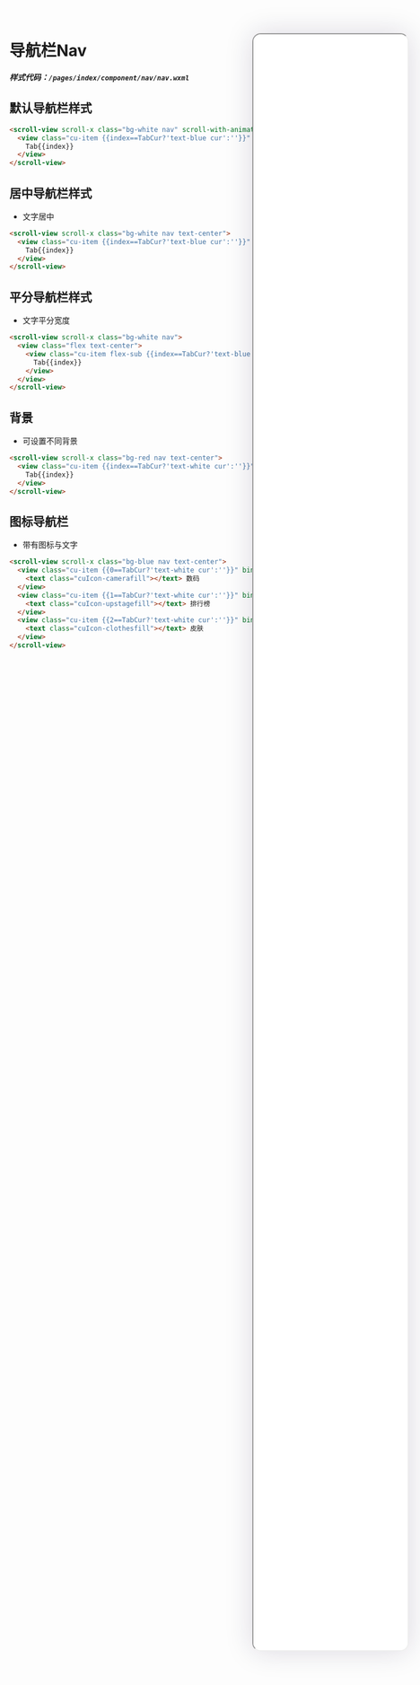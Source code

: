 <!--
 * @Descripttion: 
 * @version: V1.0
 * @Author: Xiaokang Lei
 * @email: lxk201808@163.com
 * @Date: 2022-12-02 17:44:47
 * @LastEditors: Xiaokang Lei
 * @LastEditTime: 2022-12-09 17:05:06
-->

<div class="minipre" style="width:18%; min-width:275px; height:90%; float:right; position:fixed; right:2.5%;top:2%;z-index:99;">
    <iframe src="./h5/index.html#/pages/index/component/nav/nav" width="100%" height="80%" style="border-radius:15px; box-shadow:0 0 50px 0px rgb(30 0 60 / 15%);"></iframe>
</div>

# 导航栏Nav

***样式代码：`/pages/index/component/nav/nav.wxml`***

## 默认导航栏样式

```html
<scroll-view scroll-x class="bg-white nav" scroll-with-animation scroll-left="{{scrollLeft}}">
  <view class="cu-item {{index==TabCur?'text-blue cur':''}}" wx:for="{{10}}" wx:key="index" bindtap="tabSelect" data-id="{{index}}">
    Tab{{index}}
  </view>
</scroll-view>
```

## 居中导航栏样式

- 文字居中

```html
<scroll-view scroll-x class="bg-white nav text-center">
  <view class="cu-item {{index==TabCur?'text-blue cur':''}}" wx:for="{{3}}" wx:key="index" bindtap="tabSelect" data-id="{{index}}">
    Tab{{index}}
  </view>
</scroll-view>
```

## 平分导航栏样式

- 文字平分宽度

```html
<scroll-view scroll-x class="bg-white nav">
  <view class="flex text-center">
    <view class="cu-item flex-sub {{index==TabCur?'text-blue cur':''}}" wx:for="{{4}}" wx:key="index" bindtap="tabSelect" data-id="{{index}}">
      Tab{{index}}
    </view>
  </view>
</scroll-view>
```

## 背景

- 可设置不同背景

```html
<scroll-view scroll-x class="bg-red nav text-center">
  <view class="cu-item {{index==TabCur?'text-white cur':''}}" wx:for="{{3}}" wx:key="index" bindtap="tabSelect" data-id="{{index}}">
    Tab{{index}}
  </view>
</scroll-view>
```

## 图标导航栏

- 带有图标与文字

```html
<scroll-view scroll-x class="bg-blue nav text-center">
  <view class="cu-item {{0==TabCur?'text-white cur':''}}" bindtap="tabSelect" data-id="0">
    <text class="cuIcon-camerafill"></text> 数码
  </view>
  <view class="cu-item {{1==TabCur?'text-white cur':''}}" bindtap="tabSelect" data-id="1">
    <text class="cuIcon-upstagefill"></text> 排行榜
  </view>
  <view class="cu-item {{2==TabCur?'text-white cur':''}}" bindtap="tabSelect" data-id="2">
    <text class="cuIcon-clothesfill"></text> 皮肤
  </view>
</scroll-view>
```

<br>


